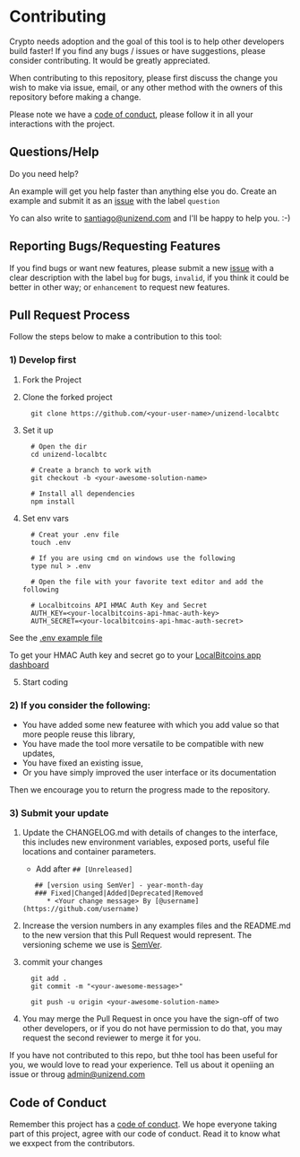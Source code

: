 # Contributing

Crypto needs adoption and the goal of this tool is to help other developers build faster! If you find any bugs / issues or have suggestions, please consider contributing. It would be greatly appreciated.

When contributing to this repository, please first discuss the change you wish to make via issue,
email, or any other method with the owners of this repository before making a change. 

Please note we have a [code of conduct](CODE-OF-CONDUCT.md), please follow it in all your interactions with the project.

## Questions/Help

Do you need help?

An example will get you help faster than anything else you do. Create an example and submit it as an [issue](https://github.com/Rincorpes/unizend-localbtc/issues) with the label `question`

Yo can also write to santiago@unizend.com and I'll be happy to help you. :-)

## Reporting Bugs/Requesting Features

If you find bugs or want new features, please submit a new [issue](https://github.com/Rincorpes/unizend-localbtc/issues) with a clear description with the label `bug` for bugs, `invalid`, if you think it could be better in other way; or `enhancement` to request new features.

## Pull Request Process

Follow the steps below to make a contribution to this tool:

### 1) Develop first

1. Fork the Project
2. Clone the forked project

         git clone https://github.com/<your-user-name>/unizend-localbtc

3. Set it up

         # Open the dir
         cd unizend-localbtc

         # Create a branch to work with
         git checkout -b <your-awesome-solution-name>

         # Install all dependencies
         npm install

4. Set env vars

         # Creat your .env file
         touch .env

         # If you are using cmd on windows use the following
         type nul > .env

         # Open the file with your favorite text editor and add the following

         # Localbitcoins API HMAC Auth Key and Secret
         AUTH_KEY=<your-localbitcoins-api-hmac-auth-key>
         AUTH_SECRET=<your-localbitcoins-api-hmac-auth-secret>

See the [.env example file](.env.example)

To get your HMAC Auth key and secret go to your [LocalBitcoins app dashboard](https://localbitcoins.com/accounts/api/)

5. Start coding


### 2) If you consider the following:

* You have added some new featuree with which you add value so that more people reuse this library,
* You have made the tool more versatile to be compatible with new updates,
* You have fixed an existing issue,
* Or you have simply improved the user interface or its documentation
 
Then we encourage you to return the progress made to the repository.

### 3) Submit your update
         
1. Update the CHANGELOG.md with details of changes to the interface, this includes new environment 
   variables, exposed ports, useful file locations and container parameters.
      - Add after `## [Unreleased]`
      ```
         ## [version using SemVer] - year-month-day
         ### Fixed|Changed|Added|Deprecated|Removed
            * <Your change message> By [@username](https://github.com/username)
      ```
2. Increase the version numbers in any examples files and the README.md to the new version that this
   Pull Request would represent. The versioning scheme we use is [SemVer](http://semver.org/).
3. commit your changes

         git add .
         git commit -m "<your-awesome-message>"

         git push -u origin <your-awesome-solution-name>

4. You may merge the Pull Request in once you have the sign-off of two other developers, or if you 
   do not have permission to do that, you may request the second reviewer to merge it for you.

If you have not contributed to this repo, but thhe tool has been useful for you, we would love to read your experience. Tell us about it openiing an issue or throug admin@unizend.com

## Code of Conduct

Remember this project has a [code of conduct](CODE-OF-CONDUCT.md). We hope everyone taking part of this project, agree with our code of conduct. Read it to know what we exxpect from the contributors.